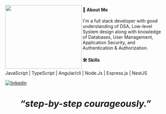 
<image align='left' src="https://media2.giphy.com/media/bcKmIWkUMCjVm/giphy.gif?cid=ecf05e47nteje50d67d5b498ota3o2kcjmp0yxm5jummwb2p&rid=giphy.gif&ct=g" width="240" height="200" frameBorder="0"></image>

#### 🚀 About Me
I'm a full stack developer with good understanding of DSA, Low-level System design along with 
knowledge of Databases, User Management, Application Security, and Authentication & Authorization.


#### 🛠 Skills

JavaScript | TypeScript | Angular/cli | Node.Js | Express.js | NestJS


[![linkedin](https://img.shields.io/badge/linkedin-0A66C2?style=for-the-badge&logo=linkedin&logoColor=white)](https://www.linkedin.com/in/codesirohi/)

<h1 align='center'><i>“step-by-step courageously.”</i></h1>
